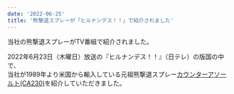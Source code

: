 ```yaml
---
date: '2022-06-25'
title: '熊撃退スプレーが「ヒルナンデス！！」で紹介されました'
---
```


当社の熊撃退スプレーがTV番組で紹介されました。

2022年6月23日（木曜日）放送の『ヒルナンデス！！』（日テレ）の版国の中で、  
当社が1989年より米国から輸入している元祖熊撃退スプレー[カウンターアソールト(CA230)](/products/ca230)を紹介していただきました。
